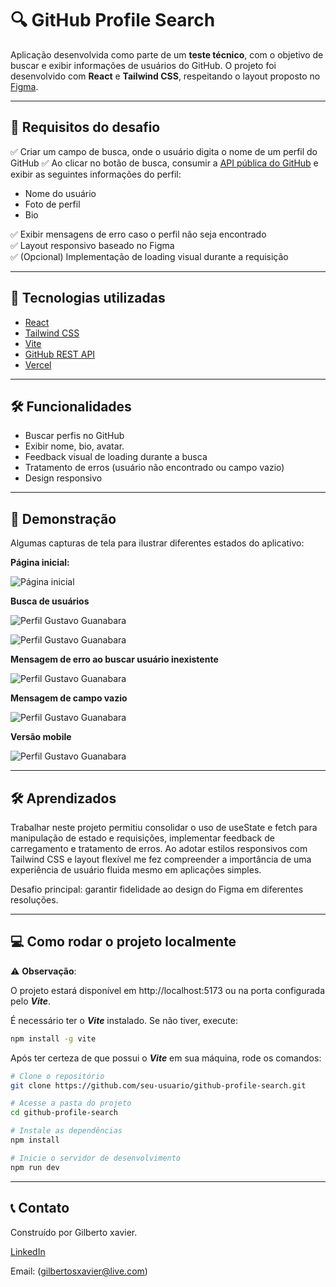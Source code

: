 # 🔍 GitHub Profile Search


Aplicação desenvolvida como parte de um **teste técnico**, com o objetivo de buscar e exibir informações de usuários do GitHub. O projeto foi desenvolvido com **React** e **Tailwind CSS**, respeitando o layout proposto no [Figma](https://www.figma.com/proto/DqtFxC6312M32mLt8FpJjq/inovation-class?page-id=22%3A2864&node-id=22-4293&viewport=359%2C115%2C0.25&t=SHsEqEgaMrXGMKwv-1&scaling=scale-down-width&content-scaling=fixed&starting-point-node-id=22%3A4293).

---


## 🧪 Requisitos do desafio


✅ Criar um campo de busca, onde o usuário digita o nome de um perfil do GitHub 
✅ Ao clicar no botão de busca, consumir a [API pública do GitHub](https://api.github.com/) e exibir as seguintes informações do perfil:

- Nome do usuário
- Foto de perfil
- Bio

✅ Exibir mensagens de erro caso o perfil não seja encontrado  
✅ Layout responsivo baseado no Figma  
✅ (Opcional) Implementação de loading visual durante a requisição


---


## 🚀 Tecnologias utilizadas

- [React](https://pt-br.react.dev/blog/2023/03/16/introducing-react-dev)
- [Tailwind CSS](https://tailwindcss.com/)
- [Vite](https://vite.dev/)
- [GitHub REST API](https://docs.github.com/pt/rest/quickstart?apiVersion=2022-11-28)
- [Vercel](https://vercel.com/home)


---


## 🛠️ Funcionalidades

- Buscar perfis no GitHub
- Exibir nome, bio, avatar.
- Feedback visual de loading durante a busca
- Tratamento de erros (usuário não encontrado ou campo vazio)
- Design responsivo


---
## 

## 📸 Demonstração

Algumas capturas de tela para ilustrar diferentes estados do aplicativo:

**Página inicial:**

![Página inicial](./images/home.png)

**Busca de usuários**

![Perfil Gustavo Guanabara](./images/profile-guanabara.png)

![Perfil Gustavo Guanabara](./images/profile-avanti.png)


**Mensagem de erro ao buscar usuário inexistente**

![Perfil Gustavo Guanabara](./images/erro.png)

**Mensagem de campo vazio**

![Perfil Gustavo Guanabara](./images/vazio.png)

**Versão mobile**

![Perfil Gustavo Guanabara](./images/mobile.png)


---


## 🛠️ Aprendizados

Trabalhar neste projeto permitiu consolidar o uso de useState e fetch para manipulação de estado e requisições, implementar feedback de carregamento e tratamento de erros. Ao adotar estilos responsivos com Tailwind CSS e layout flexível me fez compreender a importância de uma experiência de usuário fluida mesmo em aplicações simples.

Desafio principal: garantir fidelidade ao design do Figma em diferentes resoluções.


---


## 💻 Como rodar o projeto localmente


⚠️ **Observação**: 

O projeto estará disponível em http://localhost:5173 ou na porta configurada pelo ***Vite***.

É necessário ter o ***Vite*** instalado. Se não tiver, execute:




```bash
npm install -g vite
```


Após ter certeza de que possui o ***Vite*** em sua máquina, rode os comandos:



```bash
# Clone o repositório
git clone https://github.com/seu-usuario/github-profile-search.git

# Acesse a pasta do projeto
cd github-profile-search

# Instale as dependências
npm install

# Inicie o servidor de desenvolvimento
npm run dev
```





---


## 📞 Contato

Construído por Gilberto xavier.

[LinkedIn](https://www.linkedin.com/in/gilbertosx/)

Email: (gilbertosxavier@live.com)
